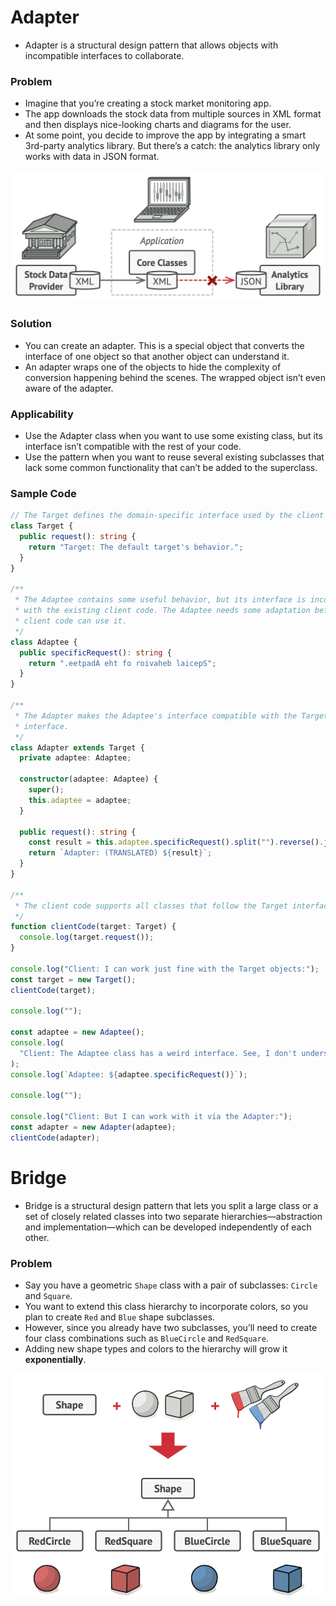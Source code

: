 # Adapter

- Adapter is a structural design pattern that allows objects with incompatible interfaces to collaborate.

### Problem

- Imagine that you’re creating a stock market monitoring app.
- The app downloads the stock data from multiple sources in XML format and then displays nice-looking charts and diagrams for the user.
- At some point, you decide to improve the app by integrating a smart 3rd-party analytics library. But there’s a catch: the analytics library only works with data in JSON format.

![](adapter-1.png)

### Solution

- You can create an adapter. This is a special object that converts the interface of one object so that another object can understand it.
- An adapter wraps one of the objects to hide the complexity of conversion happening behind the scenes. The wrapped object isn’t even aware of the adapter.

### Applicability

- Use the Adapter class when you want to use some existing class, but its interface isn’t compatible with the rest of your code.
- Use the pattern when you want to reuse several existing subclasses that lack some common functionality that can’t be added to the superclass.

### Sample Code

```ts
// The Target defines the domain-specific interface used by the client code.
class Target {
  public request(): string {
    return "Target: The default target's behavior.";
  }
}

/**
 * The Adaptee contains some useful behavior, but its interface is incompatible
 * with the existing client code. The Adaptee needs some adaptation before the
 * client code can use it.
 */
class Adaptee {
  public specificRequest(): string {
    return ".eetpadA eht fo roivaheb laicepS";
  }
}

/**
 * The Adapter makes the Adaptee's interface compatible with the Target's
 * interface.
 */
class Adapter extends Target {
  private adaptee: Adaptee;

  constructor(adaptee: Adaptee) {
    super();
    this.adaptee = adaptee;
  }

  public request(): string {
    const result = this.adaptee.specificRequest().split("").reverse().join("");
    return `Adapter: (TRANSLATED) ${result}`;
  }
}

/**
 * The client code supports all classes that follow the Target interface.
 */
function clientCode(target: Target) {
  console.log(target.request());
}

console.log("Client: I can work just fine with the Target objects:");
const target = new Target();
clientCode(target);

console.log("");

const adaptee = new Adaptee();
console.log(
  "Client: The Adaptee class has a weird interface. See, I don't understand it:"
);
console.log(`Adaptee: ${adaptee.specificRequest()}`);

console.log("");

console.log("Client: But I can work with it via the Adapter:");
const adapter = new Adapter(adaptee);
clientCode(adapter);
```

# Bridge

- Bridge is a structural design pattern that lets you split a large class or a set of closely related classes into two separate hierarchies—abstraction and implementation—which can be developed independently of each other.

### Problem

- Say you have a geometric `Shape` class with a pair of subclasses: `Circle` and `Square`.
- You want to extend this class hierarchy to incorporate colors, so you plan to create `Red` and `Blue` shape subclasses.
- However, since you already have two subclasses, you’ll need to create four class combinations such as `BlueCircle` and `RedSquare`.
- Adding new shape types and colors to the hierarchy will grow it **exponentially**.

![](bridge-1.png)
